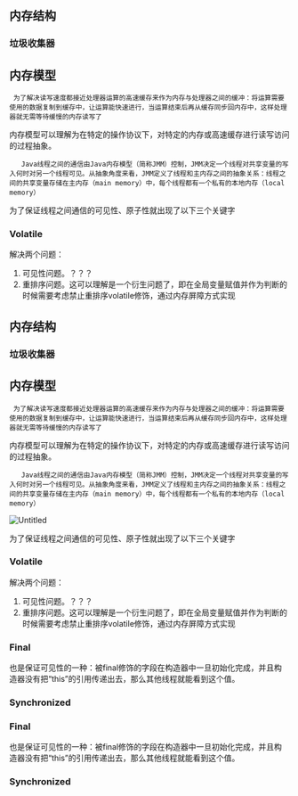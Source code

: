 
## 内存结构

### 垃圾收集器


## 内存模型

```
 为了解决读写速度都接近处理器运算的高速缓存来作为内存与处理器之间的缓冲：将运算需要使用的数据复制到缓存中，让运算能快速进行，当运算结束后再从缓存同步回内存中，这样处理器就无需等待缓慢的内存读写了
```

内存模型可以理解为在特定的操作协议下，对特定的内存或高速缓存进行读写访问的过程抽象。

```
   Java线程之间的通信由Java内存模型（简称JMM）控制，JMM决定一个线程对共享变量的写入何时对另一个线程可见。从抽象角度来看，JMM定义了线程和主内存之间的抽象关系：线程之间的共享变量存储在主内存（main memory）中，每个线程都有一个私有的本地内存（local memory）
```

为了保证线程之间通信的可见性、原子性就出现了以下三个关键字

### Volatile

解决两个问题：

1. 可见性问题。？？？
2. 重排序问题。这可以理解是一个衍生问题了，即在全局变量赋值并作为判断的时候需要考虑禁止重排序volatile修饰，通过内存屏障方式实现



## 内存结构



### 垃圾收集器



## 内存模型

```
 为了解决读写速度都接近处理器运算的高速缓存来作为内存与处理器之间的缓冲：将运算需要使用的数据复制到缓存中，让运算能快速进行，当运算结束后再从缓存同步回内存中，这样处理器就无需等待缓慢的内存读写了
```

内存模型可以理解为在特定的操作协议下，对特定的内存或高速缓存进行读写访问的过程抽象。

```
   Java线程之间的通信由Java内存模型（简称JMM）控制，JMM决定一个线程对共享变量的写入何时对另一个线程可见。从抽象角度来看，JMM定义了线程和主内存之间的抽象关系：线程之间的共享变量存储在主内存（main memory）中，每个线程都有一个私有的本地内存（local memory）
```

![Untitled](https://s3-us-west-2.amazonaws.com/secure.notion-static.com/85733981-05c5-4fc5-9e39-016e2b6e0751/Untitled.png)

为了保证线程之间通信的可见性、原子性就出现了以下三个关键字

### Volatile

解决两个问题：

1. 可见性问题。？？？
2. 重排序问题。这可以理解是一个衍生问题了，即在全局变量赋值并作为判断的时候需要考虑禁止重排序volatile修饰，通过内存屏障方式实现

### Final

也是保证可见性的一种：被final修饰的字段在构造器中一旦初始化完成，并且构造器没有把“this”的引用传递出去，那么其他线程就能看到这个值。

### Synchronized
### Final

也是保证可见性的一种：被final修饰的字段在构造器中一旦初始化完成，并且构造器没有把“this”的引用传递出去，那么其他线程就能看到这个值。

### Synchronized